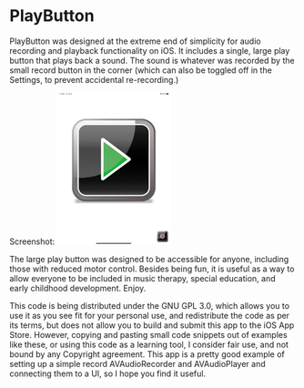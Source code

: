 PlayButton
==========

PlayButton was designed at the extreme end of simplicity for audio recording 
and playback functionality on iOS. It includes a single, large play button that
plays back a sound. The sound is whatever was recorded by the small record button
in the corner (which can also be toggled off in the Settings, to prevent accidental
re-recording.)

Screenshot:
<img src="https://github.com/samkass/PlayButton/blob/master/screenshots/Simulator%20Screen%20Shot%20-%20iPad%20Pro%20(12.9-inch)%20(5th%20generation)%20-%20portrait.png?raw=true" width="200">

The large play button was designed to be
accessible for anyone, including those with reduced motor control. Besides being
fun, it is useful as a way to allow everyone to be included in music therapy, special
education, and early childhood development. Enjoy.

This code is being distributed under the GNU GPL 3.0, which allows you to use it as you
see fit for your personal use, and redistribute the code as per its terms, but does not
allow you to build and submit this app to the iOS App Store. However, copying and pasting 
small code snippets out of examples like these, or using this code as a learning tool, 
I consider fair use, and not bound by any
Copyright agreement. This app is a pretty good example of setting up a simple record
AVAudioRecorder and AVAudioPlayer and connecting them to a UI, so I hope you find it useful.
